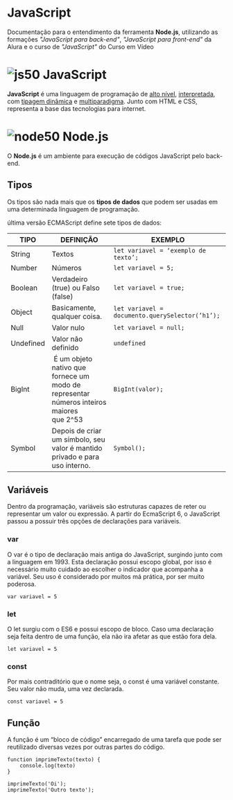 # JavaScript

Documentação para o entendimento da ferramenta **Node.js**, utilizando as formações _"JavaScript para back-end"_, _"JavaScript para front-end"_ da Alura e o curso de _"JavaScript"_ do Curso em Vídeo

# ![js50](https://user-images.githubusercontent.com/106445418/181271387-358960f0-a87b-4a7f-bd19-39f36deac11f.png) JavaScript
**JavaScript** é uma linguagem de programação de [alto nível](https://github.com/felipemadu13/Alura_JavaScript_Back_End/blob/ad6b300ce71c89492671876dfe1156989de5300a/alto_nivel.md), [interpretada](https://github.com/felipemadu13/Alura_JavaScript_Back_End/blob/dc89de7426c8ede4bf988eac1b3f26b48819441d/interpretada.md), com [tipagem dinâmica](https://github.com/felipemadu13/Alura_JavaScript_Back_End/blob/c10e44f7c1e049e3784f0f5fdcfe9795e0be6a56/tipagem.md) e [multiparadigma](https://github.com/felipemadu13/Alura_JavaScript_Back_End/blob/c195a07b668a299afe279dace7d42338068669c5/multiparadigma.md). Junto com HTML e CSS, representa a base das tecnologias para internet.
 
# ![node50](https://user-images.githubusercontent.com/106445418/181272395-b4ca04e1-bb01-427b-ad38-dfb92a4ebe05.png) Node.js
O **Node.js** é um ambiente para execução de códigos JavaScript pelo back-end.

## Tipos ##
Os tipos são nada mais que os **tipos de dados** que podem ser usadas em uma determinada linguagem de programação.

 última versão ECMAScript define sete tipos de dados:
 
 | TIPO | DEFINIÇÃO | EXEMPLO |
| --- | --- | --- |
| String | Textos | `let variavel = ‘exemplo de texto’; `|
| Number | Números | `let variavel = 5;` |
| Boolean | Verdadeiro (true) ou Falso (false) | `let variavel = true;` |
| Object | Basicamente, qualquer coisa. | `let variavel = documento.querySelector(’h1’);` |
| Null | Valor nulo | `let variavel = null;` |
| Undefined | Valor não definido | `undefined` |
| BigInt |  É um objeto nativo que fornece um modo de representar números inteiros maiores que 2^53 | `BigInt(valor);` |
| Symbol | Depois de criar um símbolo, seu valor é mantido privado e para uso interno. | `Symbol();` |

## Variáveis ##

Dentro da programação, variáveis são estruturas capazes de reter ou representar um valor ou expressão.  A partir do EcmaScript 6, o JavaScript passou a possuir três opções de declarações para variáveis.

### var ###
O var é o tipo de declaração mais antiga do JavaScript, surgindo junto com a linguagem em 1993. Esta declaração possui escopo global, por isso é necessário muito cuidado ao escolher o indicador que acompanha a variável. Seu uso é considerado por muitos má prática, por ser muito poderosa.

`var variavel = 5`

### let ###
O let surgiu com o ES6 e possui escopo de bloco. Caso uma declaração seja feita dentro de uma função, ela não ira afetar as que estão fora dela.

`let variavel = 5`

### const ###
Por mais contraditório que o nome seja, o const é uma variável constante. Seu valor não muda, uma vez declarada.

`const variavel = 5`

## Função ##

A função é um “bloco de código”  encarregado de uma tarefa que pode ser reutilizado diversas vezes por outras partes do código.

```
function imprimeTexto(texto) {
    console.log(texto)
}

imprimeTexto('Oi');
imprimeTexto('Outro texto');
```

